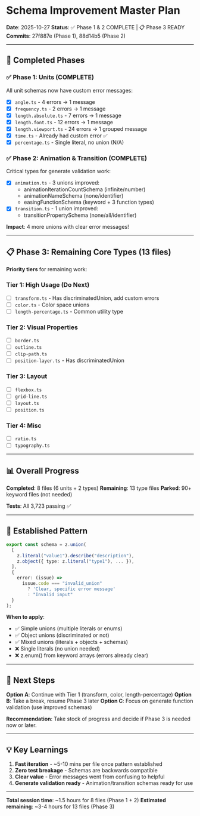 # Schema Improvement Master Plan

**Date**: 2025-10-27
**Status**: ✅ Phase 1 & 2 COMPLETE | 📋 Phase 3 READY
**Commits**: 27f887e (Phase 1), 88d14b5 (Phase 2)

---

## 🎉 Completed Phases

### ✅ Phase 1: Units (COMPLETE)
All unit schemas now have custom error messages:
- [x] `angle.ts` - 4 errors → 1 message
- [x] `frequency.ts` - 2 errors → 1 message
- [x] `length.absolute.ts` - 7 errors → 1 message
- [x] `length.font.ts` - 12 errors → 1 message
- [x] `length.viewport.ts` - 24 errors → 1 grouped message
- [x] `time.ts` - Already had custom error ✅
- [x] `percentage.ts` - Single literal, no union (N/A)

### ✅ Phase 2: Animation & Transition (COMPLETE)
Critical types for generate validation work:
- [x] `animation.ts` - 3 unions improved:
  - animationIterationCountSchema (infinite/number)
  - animationNameSchema (none/identifier)
  - easingFunctionSchema (keyword + 3 function types)
- [x] `transition.ts` - 1 union improved:
  - transitionPropertySchema (none/all/identifier)

**Impact**: 4 more unions with clear error messages!

---

## 📋 Phase 3: Remaining Core Types (13 files)

**Priority tiers** for remaining work:

### Tier 1: High Usage (Do Next)
- [ ] `transform.ts` - Has discriminatedUnion, add custom errors
- [ ] `color.ts` - Color space unions
- [ ] `length-percentage.ts` - Common utility type

### Tier 2: Visual Properties
- [ ] `border.ts`
- [ ] `outline.ts`
- [ ] `clip-path.ts`
- [ ] `position-layer.ts` - Has discriminatedUnion

### Tier 3: Layout
- [ ] `flexbox.ts`
- [ ] `grid-line.ts`
- [ ] `layout.ts`
- [ ] `position.ts`

### Tier 4: Misc
- [ ] `ratio.ts`
- [ ] `typography.ts`

---

## 📊 Overall Progress

**Completed**: 8 files (6 units + 2 types)
**Remaining**: 13 type files
**Parked**: 90+ keyword files (not needed)

**Tests**: All 3,723 passing ✅

---

## 🎯 Established Pattern

```typescript
export const schema = z.union(
  [
    z.literal("value1").describe("description"),
    z.object({ type: z.literal("type1"), ... }),
  ],
  {
    error: (issue) =>
      issue.code === "invalid_union"
        ? 'Clear, specific error message'
        : "Invalid input"
  }
);
```

**When to apply**:
- ✅ Simple unions (multiple literals or enums)
- ✅ Object unions (discriminated or not)
- ✅ Mixed unions (literals + objects + schemas)
- ❌ Single literals (no union needed)
- ❌ z.enum() from keyword arrays (errors already clear)

---

## 🚀 Next Steps

**Option A**: Continue with Tier 1 (transform, color, length-percentage)
**Option B**: Take a break, resume Phase 3 later
**Option C**: Focus on generate function validation (use improved schemas)

**Recommendation**: Take stock of progress and decide if Phase 3 is needed now or later.

---

## 💡 Key Learnings

1. **Fast iteration** - ~5-10 mins per file once pattern established
2. **Zero test breakage** - Schemas are backwards compatible
3. **Clear value** - Error messages went from confusing to helpful
4. **Generate validation ready** - Animation/transition schemas ready for use

---

**Total session time**: ~1.5 hours for 8 files (Phase 1 + 2)
**Estimated remaining**: ~3-4 hours for 13 files (Phase 3)
